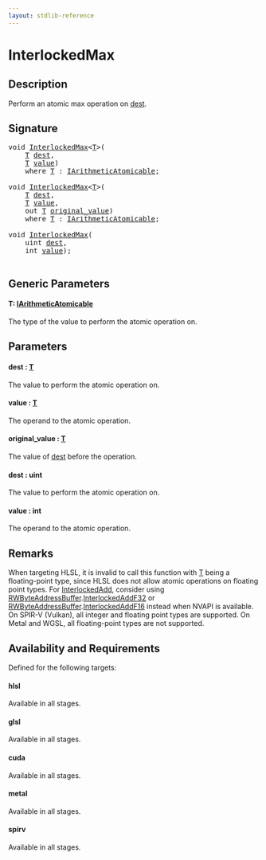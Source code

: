 ```yaml
---
layout: stdlib-reference
---
```


# InterlockedMax

## Description

Perform an atomic max operation on <span class='code'><a href="interlockedmax-0b.html#decl-dest" class="code_param">dest</a></span>.



## Signature 

<pre>
<span class="code_keyword">void</span> <a href="interlockedmax-0b.html">InterlockedMax</a>&lt;<a href="interlockedmax-0b.html#typeparam-T" class="code_type">T</a>&gt;(
    <a href="interlockedmax-0b.html#typeparam-T" class="code_type">T</a> <a href="interlockedmax-0b.html#decl-dest" class="code_param">dest</a>,
    <a href="interlockedmax-0b.html#typeparam-T" class="code_type">T</a> <a href="interlockedmax-0b.html#decl-value" class="code_param">value</a>)
    <span class='code_keyword'>where</span> <a href="interlockedmax-0b.html#typeparam-T" class="code_type">T</a> : <a href="../interfaces/iarithmeticatomicable-01b/index.html" class="code_type">IArithmeticAtomicable</a>;

<span class="code_keyword">void</span> <a href="interlockedmax-0b.html">InterlockedMax</a>&lt;<a href="interlockedmax-0b.html#typeparam-T" class="code_type">T</a>&gt;(
    <a href="interlockedmax-0b.html#typeparam-T" class="code_type">T</a> <a href="interlockedmax-0b.html#decl-dest" class="code_param">dest</a>,
    <a href="interlockedmax-0b.html#typeparam-T" class="code_type">T</a> <a href="interlockedmax-0b.html#decl-value" class="code_param">value</a>,
    <span class="code_keyword">out</span> <a href="interlockedmax-0b.html#typeparam-T" class="code_type">T</a> <a href="interlockedmax-0b.html#decl-original_value" class="code_param">original_value</a>)
    <span class='code_keyword'>where</span> <a href="interlockedmax-0b.html#typeparam-T" class="code_type">T</a> : <a href="../interfaces/iarithmeticatomicable-01b/index.html" class="code_type">IArithmeticAtomicable</a>;

<span class="code_keyword">void</span> <a href="interlockedmax-0b.html">InterlockedMax</a>(
    <span class="code_keyword">uint</span> <a href="interlockedmax-0b.html#decl-dest" class="code_param">dest</a>,
    <span class="code_keyword">int</span> <a href="interlockedmax-0b.html#decl-value" class="code_param">value</a>);

</pre>

## Generic Parameters

####  <a id="typeparam-T"></a>T: [IArithmeticAtomicable](../interfaces/iarithmeticatomicable-01b/index.html)
The type of the value to perform the atomic operation on.


## Parameters

####  <a id="decl-dest"></a>dest  : [T](interlockedmax-0b.html#typeparam-T)
The value to perform the atomic operation on.

####  <a id="decl-value"></a>value  : [T](interlockedmax-0b.html#typeparam-T)
The operand to the atomic operation.

####  <a id="decl-original_value"></a>original\_value  : [T](interlockedmax-0b.html#typeparam-T)
The value of <span class='code'><a href="interlockedmax-0b.html#decl-dest" class="code_param">dest</a></span> before the operation.

####  <a id="decl-dest"></a>dest  : uint
The value to perform the atomic operation on.

####  <a id="decl-value"></a>value  : int
The operand to the atomic operation.


## Remarks
When targeting HLSL, it is invalid to call this function with <span class='code'><a href="interlockedmax-0b.html#typeparam-T" class="code_type">T</a></span> being a floating-point type, since
HLSL does not allow atomic operations on floating point types. For <span class='code'><a href="interlockedadd-0b.html">InterlockedAdd</a></span>, consider using
<span class='code'><a href="../types/rwbyteaddressbuffer-0126d/index.html" class="code_type">RWByteAddressBuffer</a>.<a href="../types/rwbyteaddressbuffer-0126d/interlockedaddf32-0be.html">InterlockedAddF32</a></span> or <span class='code'><a href="../types/rwbyteaddressbuffer-0126d/index.html" class="code_type">RWByteAddressBuffer</a>.<a href="../types/rwbyteaddressbuffer-0126d/interlockedaddf16-0be.html">InterlockedAddF16</a></span> instead when NVAPI is available.
On SPIR-V (Vulkan), all integer and floating point types are supported.
On Metal and WGSL, all floating-point types are not supported.


## Availability and Requirements

Defined for the following targets:

#### hlsl
Available in all stages.

#### glsl
Available in all stages.

#### cuda
Available in all stages.

#### metal
Available in all stages.

#### spirv
Available in all stages.



